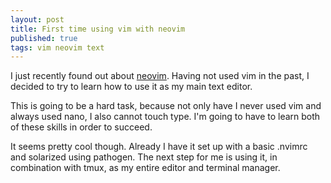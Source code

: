 ```yaml
---
layout: post
title: First time using vim with neovim
published: true
tags: vim neovim text
---
```



I just recently found out about [neovim](http://github.com/neovim/neovim). Having not used vim in the past, I decided to try to learn how to use it as my main text editor.

This is going to be a hard task, because not only have I never used vim and always used nano, I also cannot touch type. I'm going to have to learn both of these skills in order to succeed.

It seems pretty cool though. Already I have it set up with a basic .nvimrc and solarized using pathogen. The next step for me is using it, in combination with tmux, as my entire editor and terminal manager.
